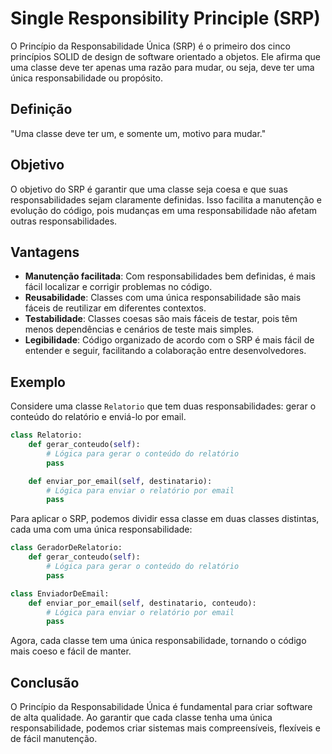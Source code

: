 
# Single Responsibility Principle (SRP)

O Princípio da Responsabilidade Única (SRP) é o primeiro dos cinco princípios SOLID de design de software orientado a objetos. Ele afirma que uma classe deve ter apenas uma razão para mudar, ou seja, deve ter uma única responsabilidade ou propósito.

## Definição

"Uma classe deve ter um, e somente um, motivo para mudar."

## Objetivo

O objetivo do SRP é garantir que uma classe seja coesa e que suas responsabilidades sejam claramente definidas. Isso facilita a manutenção e evolução do código, pois mudanças em uma responsabilidade não afetam outras responsabilidades.

## Vantagens

- **Manutenção facilitada**: Com responsabilidades bem definidas, é mais fácil localizar e corrigir problemas no código.
- **Reusabilidade**: Classes com uma única responsabilidade são mais fáceis de reutilizar em diferentes contextos.
- **Testabilidade**: Classes coesas são mais fáceis de testar, pois têm menos dependências e cenários de teste mais simples.
- **Legibilidade**: Código organizado de acordo com o SRP é mais fácil de entender e seguir, facilitando a colaboração entre desenvolvedores.

## Exemplo

Considere uma classe `Relatorio` que tem duas responsabilidades: gerar o conteúdo do relatório e enviá-lo por email.

```python
class Relatorio:
    def gerar_conteudo(self):
        # Lógica para gerar o conteúdo do relatório
        pass

    def enviar_por_email(self, destinatario):
        # Lógica para enviar o relatório por email
        pass
```

Para aplicar o SRP, podemos dividir essa classe em duas classes distintas, cada uma com uma única responsabilidade:

```python
class GeradorDeRelatorio:
    def gerar_conteudo(self):
        # Lógica para gerar o conteúdo do relatório
        pass

class EnviadorDeEmail:
    def enviar_por_email(self, destinatario, conteudo):
        # Lógica para enviar o relatório por email
        pass
```

Agora, cada classe tem uma única responsabilidade, tornando o código mais coeso e fácil de manter.

## Conclusão

O Princípio da Responsabilidade Única é fundamental para criar software de alta qualidade. Ao garantir que cada classe tenha uma única responsabilidade, podemos criar sistemas mais compreensíveis, flexíveis e de fácil manutenção.
